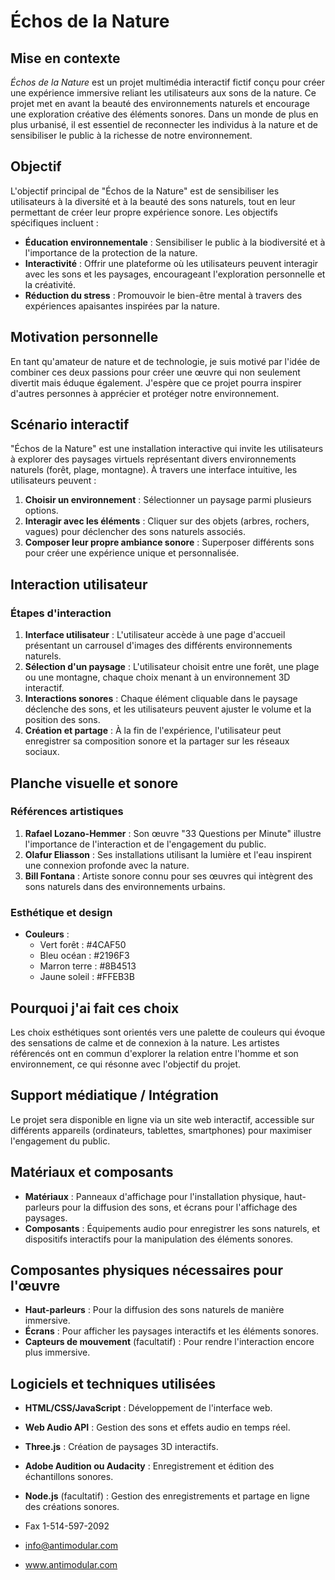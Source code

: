 # Échos de la Nature

## Mise en contexte
_Échos de la Nature_ est un projet multimédia interactif fictif conçu pour créer une expérience immersive reliant les utilisateurs aux sons de la nature. Ce projet met en avant la beauté des environnements naturels et encourage une exploration créative des éléments sonores. Dans un monde de plus en plus urbanisé, il est essentiel de reconnecter les individus à la nature et de sensibiliser le public à la richesse de notre environnement.

## Objectif
L'objectif principal de "Échos de la Nature" est de sensibiliser les utilisateurs à la diversité et à la beauté des sons naturels, tout en leur permettant de créer leur propre expérience sonore. Les objectifs spécifiques incluent :
- **Éducation environnementale** : Sensibiliser le public à la biodiversité et à l'importance de la protection de la nature.
- **Interactivité** : Offrir une plateforme où les utilisateurs peuvent interagir avec les sons et les paysages, encourageant l'exploration personnelle et la créativité.
- **Réduction du stress** : Promouvoir le bien-être mental à travers des expériences apaisantes inspirées par la nature.

## Motivation personnelle
En tant qu'amateur de nature et de technologie, je suis motivé par l'idée de combiner ces deux passions pour créer une œuvre qui non seulement divertit mais éduque également. J'espère que ce projet pourra inspirer d'autres personnes à apprécier et protéger notre environnement.

## Scénario interactif
"Échos de la Nature" est une installation interactive qui invite les utilisateurs à explorer des paysages virtuels représentant divers environnements naturels (forêt, plage, montagne). À travers une interface intuitive, les utilisateurs peuvent :
1. **Choisir un environnement** : Sélectionner un paysage parmi plusieurs options.
2. **Interagir avec les éléments** : Cliquer sur des objets (arbres, rochers, vagues) pour déclencher des sons naturels associés.
3. **Composer leur propre ambiance sonore** : Superposer différents sons pour créer une expérience unique et personnalisée.

## Interaction utilisateur
### Étapes d'interaction
1. **Interface utilisateur** : L'utilisateur accède à une page d'accueil présentant un carrousel d'images des différents environnements naturels.
2. **Sélection d'un paysage** : L'utilisateur choisit entre une forêt, une plage ou une montagne, chaque choix menant à un environnement 3D interactif.
3. **Interactions sonores** : Chaque élément cliquable dans le paysage déclenche des sons, et les utilisateurs peuvent ajuster le volume et la position des sons.
4. **Création et partage** : À la fin de l'expérience, l'utilisateur peut enregistrer sa composition sonore et la partager sur les réseaux sociaux.

## Planche visuelle et sonore
### Références artistiques
1. **Rafael Lozano-Hemmer** : Son œuvre "33 Questions per Minute" illustre l'importance de l'interaction et de l'engagement du public.
2. **Olafur Eliasson** : Ses installations utilisant la lumière et l'eau inspirent une connexion profonde avec la nature.
3. **Bill Fontana** : Artiste sonore connu pour ses œuvres qui intègrent des sons naturels dans des environnements urbains.

### Esthétique et design
- **Couleurs** : 
  - Vert forêt : #4CAF50
  - Bleu océan : #2196F3
  - Marron terre : #8B4513
  - Jaune soleil : #FFEB3B

## Pourquoi j'ai fait ces choix
Les choix esthétiques sont orientés vers une palette de couleurs qui évoque des sensations de calme et de connexion à la nature. Les artistes référencés ont en commun d'explorer la relation entre l'homme et son environnement, ce qui résonne avec l'objectif du projet.

## Support médiatique / Intégration
Le projet sera disponible en ligne via un site web interactif, accessible sur différents appareils (ordinateurs, tablettes, smartphones) pour maximiser l'engagement du public.

## Matériaux et composants
- **Matériaux** : Panneaux d'affichage pour l'installation physique, haut-parleurs pour la diffusion des sons, et écrans pour l'affichage des paysages.
- **Composants** : Équipements audio pour enregistrer les sons naturels, et dispositifs interactifs pour la manipulation des éléments sonores.

## Composantes physiques nécessaires pour l'œuvre
- **Haut-parleurs** : Pour la diffusion des sons naturels de manière immersive.
- **Écrans** : Pour afficher les paysages interactifs et les éléments sonores.
- **Capteurs de mouvement** (facultatif) : Pour rendre l'interaction encore plus immersive.

## Logiciels et techniques utilisées
- **HTML/CSS/JavaScript** : Développement de l'interface web.
- **Web Audio API** : Gestion des sons et effets audio en temps réel.
- **Three.js** : Création de paysages 3D interactifs.
- **Adobe Audition ou Audacity** : Enregistrement et édition des échantillons sonores.
- **Node.js** (facultatif) : Gestion des enregistrements et partage en ligne des créations sonores.

- Fax 1-514-597-2092
- info@antimodular.com
- www.antimodular.com


